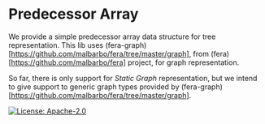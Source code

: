 # Predecessor Array

We provide a simple predecessor array data structure for tree representation. This lib uses (fera-graph)[https://github.com/malbarbo/fera/tree/master/graph], from (fera)[https://github.com/malbarbo/fera] project, for graph representation.

So far, there is only support for _Static Graph_ representation, but we intend to give support to generic graph types provided by (fera-graph)[https://github.com/malbarbo/fera/tree/master/graph].

[![License: Apache-2.0](https://img.shields.io/hexpm/l/plug)](http://www.apache.org/licenses/)
